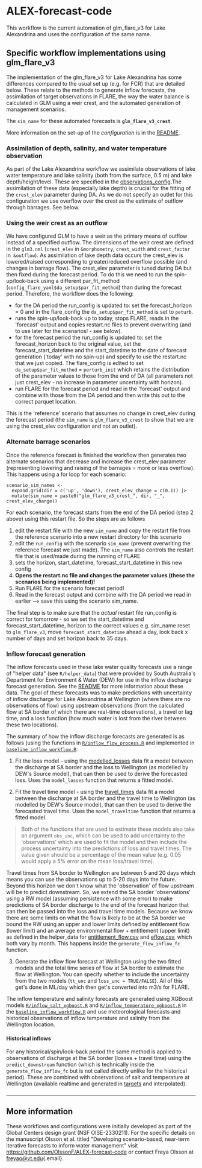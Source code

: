 # ALEX-forecast-code

This workflow is the current automation of glm_flare_v3 for Lake Alexandrina and uses the configuration of the same name.

## Specific workflow implementations using glm_flare_v3

The implementation of the glm_flare_v3 for Lake Alexandrina has some differences compared to the usual set up (e.g. for FCR) that are detailed below. These relate to the methods to generate inflow forecasts, the assimilation of target observations in FLARE, the way the water balance is calculated in GLM using a weir crest, and the automated generation of management scenarios.

The `sim_name` for these automated forecasts is **`glm_flare_v3_crest`**.

More information on the set-up of the *configuration* is in the [README](../../configuration/README.md).

### Assimilation of depth, salinity, and water temperature observation

As part of the Lake Alexandrina workflow we assimilate observations of lake water temperature and lake salinity (both from the surface, 0.5 m) and lake depth/height/level. These are specified in the [observations_config](../../configuration/glm_flare_v3/observations_config.csv).The assimilation of these data (especially lake depth) is crucial for the fitting of the `crest_elev` parameter during DA. As we do not specify an outlet for this configuration we use overflow over the crest as the estimate of outflow through barrages. See below.

### Using the weir crest as an outflow

We have configured GLM to have a weir as the primary means of outflow instead of a specified outflow. The dimensions of the weir crest are defined in the `glm3.nml` (`crest_elev` in `&morphometry`, `crest_width` and `crest_factor` in` &outflow`). As assimilation of lake depth data occurs the crest_elev is lowered/raised corresponding to greater/reduced overflow possible (and changes in barrage flow). The crest_elev parameter is tuned during DA but then fixed during the forecast period. To do this we need to run the spin-up/look-back using a different par_fit_method (`config_flare_yaml$da_setup$par_fit_method`) than during the forecast period. Therefore, the workflow does the following:

-   for the DA period the run_config is updated to: set the forecast_horizon = 0 and in the flare_config the `da_setup$par_fit_method` is set to `peturb`.
-   runs the spin-up/look-back up to today, stops FLARE, reads in the 'forecast' output and copies restart.nc files to prevent overwriting (and to use later for the scenarios! - see below).
-   for the forecast period the run_config is updated to: set the forecast_horizon back to the original value, set the forecast_start_datetime and the start_datetime to the date of forecast generation ('today' with no spin-up) and specify to use the restart.nc that we just copied. The flare_config is edited to set `da_setup$par_fit_method` = `perturb_init` which retains the distribution of the parameter values to those from the end of DA (all parameters not just crest_elev - no increase in parameter uncertainty with horizon).
-   run FLARE for the forecast period and read in the 'forecast' output and combine with those from the DA period and then write this out to the correct parquet location.

This is the 'reference' scenario that assumes no change in crest_elev during the forecast period (the `sim_name` is `glm_flare_v3_crest` to show that we are using the crest_elev configuration and not an outlet).

### Alternate barrage scenarios

Once the reference forecast is finished the workflow then generates two alternate scenarios that decrease and increase the crest_elev parameter (representing lowering and raising of the barrages = more or less overflow). This happens using a for loop for each scenario:

```{r}
scenario_sim_names <- 
  expand.grid(dir = c('up', 'down'), crest_elev_change = c(0.1)) |> 
  mutate(sim_name = paste0("glm_flare_v3_crest_", dir, "_", crest_elev_change))

```

For each scenario, the forecast starts from the end of the DA period (step 2 above) using this restart file. So the steps are as follows

1.  edit the restart file with the new `sim_name` and copy the restart file from the reference scenario into a new restart directory for this scenario
2.  edit the `run_config` with the scenario `sim_name` (prevent overwriting the reference forecast we just made). The `sim_name` also controls the restart file that is used/made during the running of FLARE
3.  sets the horizon, start_datetime, forecast_start_datetime in this new config
4.  **Opens the restart.nc file and changes the parameter values (these the scenarios being implemented)!**
5.  Run FLARE for the scenario forecast period!
6.  Read in the forecast output and combine with the DA period we read in earlier --\> save this using the scenario sim_name.

The final step is to make sure that the *actual* restart file run_config is correct for tomorrow - so we set the start_datetime and forecast_start_datetime, horizon to the correct values e.g. sim_name reset to `glm_flare_v3`, move `forecast_start_datetime` ahead a day, look back x number of days and set horizon back to 35 days.

### Inflow forecast generation

The inflow forecasts used in these lake water quality forecasts use a range of "helper data" (see `R/helper_data`) that were provided by South Australia's Department for Environment & Water (DEW) for use in the inflow discharge forecast generation. See the [README](../../R/helper_data/README.md) for more information about these data. The goal of these forecasts was to make predictions with uncertainty of inflow discharge for Lake Alexandrina at Wellington (where there are no observations of flow) using upstream observations (from the calculated flow at SA border of which there are real-time observations), a travel or lag time, and a loss function (how much water is lost from the river between these two locations).

The summary of how the inflow discharge forecasts are generated is as follows (using the functions in [`R/inflow_flow_process.R`](../../R/inflow_flow_process.R) and implemented in [`baseline_inflow_workflow.R`](baseline_inflow_workflow.R):

1.  Fit the loss model - using the [modelled_losses](../../R/helper_data/modelled_losses.csv) data fit a model between the discharge at SA border and the loss to Wellington (as modelled by DEW's Source model), that can then be used to derive the forecasted loss. Uses the `model_losses` function that returns a fitted model.

2.  Fit the travel time model - using the [travel_times](../../R/helper_data/travel_times.csv) data fit a model between the discharge at SA border and the travel time to Wellington (as modelled by DEW's Source model), that can then be used to derive the forecasted travel time. Uses the `model_traveltime` function that returns a fitted model.

> Both of the functions that are used to estimate these models also take an argument `obs_unc`, which can be used to add uncertainty to the 'observations' which are used to fit the model and then include the process uncertainty into the predictions of loss and travel times. The value given should be a percentage of the mean value (e.g. 0.05 would apply a 5% error on the mean loss/travel time).

Travel times from SA border to Wellington are between 5 and 20 days which means you can use the observations up to 5-20 days into the future. Beyond this horizon we don't know what the 'observation' of flow upstream will be to predict downstream. So, we extend the SA border 'observations' using a RW model (assuming persistence with some error) to make predictions of SA border discharge to the end of the forecast horizon that can then be passed into the loss and travel time models. Because we know there are some limits on what the flow is likely to be at the SA border we bound the RW using an upper and lower limits defined by entitlement flow (lower limit) and an average environmental flow + entitlement (upper limit) as defined in the helper_data for [entitlement_flow.csv](../../R/helper_data/entitlement_flow.csv) and [eflow.csv](../../R/helper_data/eflow.csv), which both vary by month. This happens inside the `generate_flow_inflow_fc` function.

3.  Generate the inflow flow forecast at Wellington using the two fitted models and the total time series of flow at SA border to estimate the flow at Wellington. You can specify whether to include the uncertainty from the two models (`tt_unc` and `loss_unc = TRUE/FALSE`). All of this get's done in ML/day which then get's converted into m3/s for FLARE.

The inflow temperature and salinity forecasts are generated using XGBoost models [`R/inflow_salt_xgboost.R`](../../R/inflow_salt_xgboost.R) and [`R/inflow_temperature_xgboost.R`](../../R/inflow_temperature_xgboost.R) in the [`baseline_inflow_workflow.R`](baseline_inflow_workflow.R) and use meteorological forecasts and historical observations of inflow temperature and salinity from the Wellington location.

#### Historical inflows

For any historical/spin/look-back period the same method is applied to observations of discharge at the SA border (losses + travel time) using the `predict_downstream` function (which is technically inside the `generate_flow_inflow_fc` but is not called directly unlike for the historical period). These are combined with observations of salt and temperature at Wellington (available realtime and generated in [targets](generate_targets.R) and interpolated).

### 

------------------------------------------------------------------------

## More information

These workflows and configurations were initially developed as part of the Global Centers design grant (NSF OISE-2330211). For the specific details on the manuscript Olsson et al. titled "Developing scenario-based, near-term iterative forecasts to inform water management" visit <https://github.com/OlssonF/ALEX-forecast-code> or contact Freya Olsson at [freyao\@vt.edu](mailto:freyao@vt.edu){.email}.
